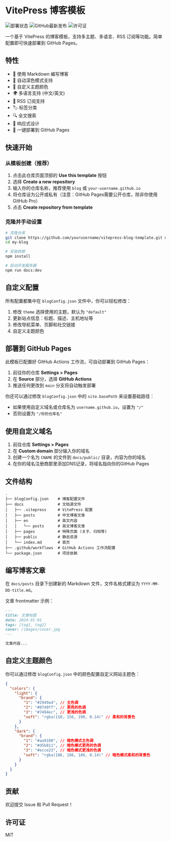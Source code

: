 # VitePress 博客模板

![部署状态](https://img.shields.io/github/actions/workflow/status/yourusername/vitepress-blog-template/deploy.yml?branch=main&label=部署)
![GitHub最新发布](https://img.shields.io/github/v/release/yourusername/vitepress-blog-template?include_prereleases&label=最新版本)
![许可证](https://img.shields.io/github/license/yourusername/vitepress-blog-template?label=许可证)

一个基于 VitePress 的博客模板，支持多主题、多语言、RSS 订阅等功能。简单配置即可快速部署到 GitHub Pages。

## 特性

- 📝 使用 Markdown 编写博客
- 🌙 自动深色模式支持
- 🎨 自定义主题颜色
- 🌍 多语言支持 (中文/英文)
- 📰 RSS 订阅支持
- 🏷️ 标签分类
- 🔍 全文搜索
- 📱 响应式设计
- 🚀 一键部署到 GitHub Pages

## 快速开始

### 从模板创建（推荐）

1. 点击此仓库页面顶部的 **Use this template** 按钮
2. 选择 **Create a new repository**
3. 输入你的仓库名称，推荐使用 `blog` 或 `your-username.github.io`
4. 将仓库设为公开或私有（注意：GitHub Pages需要公开仓库，除非你使用GitHub Pro）
5. 点击 **Create repository from template**

### 克隆并手动设置

```bash
# 克隆仓库
git clone https://github.com/yourusername/vitepress-blog-template.git my-blog
cd my-blog

# 安装依赖
npm install

# 启动开发服务器
npm run docs:dev
```

## 自定义配置

所有配置都集中在 `blogConfig.json` 文件中，你可以轻松修改：

1. 修改 `theme` 选择使用的主题，默认为 `"default"`
2. 更新站点信息：标题、描述、主机地址等
3. 修改导航菜单、页脚和社交链接
4. 自定义主题颜色

## 部署到 GitHub Pages

此模板已配置好 GitHub Actions 工作流，可自动部署到 GitHub Pages：

1. 前往你的仓库 **Settings > Pages**
2. 在 **Source** 部分，选择 **GitHub Actions**
3. 推送任何更改到 `main` 分支将自动触发部署

你还可以通过修改 `blogConfig.json` 中的 `site.basePath` 来设置基础路径：

- 如果使用自定义域名或仓库名为 `username.github.io`，设置为 `"/"`
- 否则设置为 `"/你的仓库名"`

## 使用自定义域名

1. 前往仓库 **Settings > Pages**
2. 在 **Custom domain** 部分输入你的域名
3. 创建一个名为 `CNAME` 的文件到 `docs/public/` 目录，内容为你的域名
4. 在你的域名注册商那里添加DNS记录，将域名指向你的GitHub Pages

## 文件结构

```
.
├── blogConfig.json    # 博客配置文件
├── docs               # 文档源文件
│   ├── .vitepress     # VitePress 配置
│   ├── posts          # 中文博客文章
│   ├── en             # 英文内容
│   │   └── posts      # 英文博客文章
│   ├── pages          # 特殊页面 (关于、归档等)
│   ├── public         # 静态资源
│   └── index.md       # 首页
├── .github/workflows  # GitHub Actions 工作流配置
└── package.json       # 项目依赖
```

## 编写博客文章

在 `docs/posts` 目录下创建新的 Markdown 文件，文件名格式建议为 `YYYY-MM-DD-title.md`。

文章 frontmatter 示例：

```md
---
title: 文章标题
date: 2024-01-01
tags: [tag1, tag2]
cover: /images/cover.jpg
---

文章内容...
```

## 自定义主题颜色

你可以通过修改 `blogConfig.json` 中的颜色配置自定义网站主题色：

```json
{
  "colors": {
    "light": {
      "brand": {
        "1": "#2949a4", // 主色调
        "2": "#0749ff", // 更亮的色调
        "3": "#7494ec", // 更浅的色调
        "soft": "rgba(110, 156, 190, 0.14)" // 柔和的背景色
      }
    },
    "dark": {
      "brand": {
        "1": "#aa9100", // 暗色模式主色调
        "2": "#d5b811", // 暗色模式更亮的色调
        "3": "#ecce23", // 暗色模式更浅的色调
        "soft": "rgba(186, 186, 186, 0.14)" // 暗色模式柔和的背景色
      }
    }
  }
}
```

## 贡献

欢迎提交 Issue 和 Pull Request！

## 许可证

MIT 
